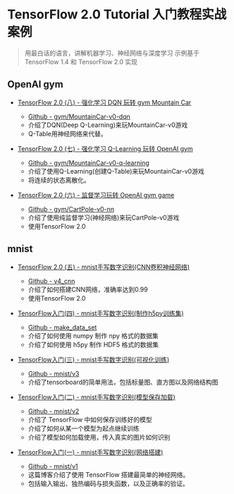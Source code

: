 # TensorFlow 2.0 Tutorial 入门教程实战案例

> 用最白话的语言，讲解机器学习、神经网络与深度学习
> 示例基于 TensorFlow 1.4 和 TensorFlow 2.0 实现

## OpenAI gym

- [TensorFlow 2.0 (八) - 强化学习 DQN 玩转 gym Mountain Car](https://geektutu.com/post/tensorflow2-gym-dqn.html)
    - [Github - gym/MountainCar-v0-dqn](https://github.com/geektutu/tensorflow-tutorial-samples/tree/master/gym/MountainCar-v0-dqn)
    - 介绍了DQN(Deep Q-Learning)来玩MountainCar-v0游戏
    - Q-Table用神经网络来代替。

- [TensorFlow 2.0 (七) - 强化学习 Q-Learning 玩转 OpenAI gym](https://geektutu.com/post/tensorflow2-gym-q-learning.html)
    - [Github - gym/MountainCar-v0-q-learning](https://github.com/geektutu/tensorflow-tutorial-samples/tree/master/gym/MountainCar-v0-q-learning)
    - 介绍了使用Q-Learning(创建Q-Table)来玩MountainCar-v0游戏
    - 将连续的状态离散化。

- [TensorFlow 2.0 (六) - 监督学习玩转 OpenAI gym game ](https://geektutu.com/post/tensorflow2-gym-nn.html)
    - [Github - gym/CartPole-v0-nn](https://github.com/geektutu/tensorflow-tutorial-samples/tree/master/gym/CartPole-v0-nn)
    - 介绍了使用纯监督学习(神经网络)来玩CartPole-v0游戏
    - 使用TensorFlow 2.0

## mnist

- [TensorFlow 2.0 (五) - mnist手写数字识别(CNN卷积神经网络)](https://geektutu.com/post/tensorflow2-mnist-cnn.html)
    - [Github - v4_cnn](https://github.com/geektutu/tensorflow-tutorial-samples/tree/master/mnist/v4_cnn)
    - 介绍了如何搭建CNN网络，准确率达到0.99
    - 使用TensorFlow 2.0

- [TensorFlow入门(四) - mnist手写数字识别(制作h5py训练集)](https://geektutu.com/post/tensorflow-make-npy-hdf5-data-set.html)
    - [Github - make_data_set](https://github.com/geektutu/tensorflow-tutorial-samples/tree/master/make_data_set)
    - 介绍了如何使用 numpy 制作 npy 格式的数据集
    - 介绍了如何使用 h5py 制作 HDF5 格式的数据集

- [TensorFlow入门(三) - mnist手写数字识别(可视化训练)](https://geektutu.com/post/tensorflow-mnist-tensorboard-training.html)
    - [Github - mnist/v3](https://github.com/geektutu/tensorflow-tutorial-samples/tree/master/mnist/v3)
    - 介绍了tensorboard的简单用法，包括标量图、直方图以及网络结构图

- [TensorFlow入门(二) - mnist手写数字识别(模型保存加载)](https://geektutu.com/post/tensorflow-mnist-save-ckpt.html)
    - [Github - mnist/v2](https://github.com/geektutu/tensorflow-tutorial-samples/tree/master/mnist/v2)
    - 介绍了 TensorFlow 中如何保存训练好的模型
    - 介绍了如何从某一个模型为起点继续训练
    - 介绍了模型如何加载使用，传入真实的图片如何识别

- [TensorFlow入门(一) - mnist手写数字识别(网络搭建)](https://geektutu.com/post/tensorflow-mnist-simplest.html)
    - [Github - mnist/v1](https://github.com/geektutu/tensorflow-tutorial-samples/tree/master/mnist/v1)
    - 这篇博客介绍了使用 TensorFlow 搭建最简单的神经网络。
    - 包括输入输出、独热编码与损失函数，以及正确率的验证。


